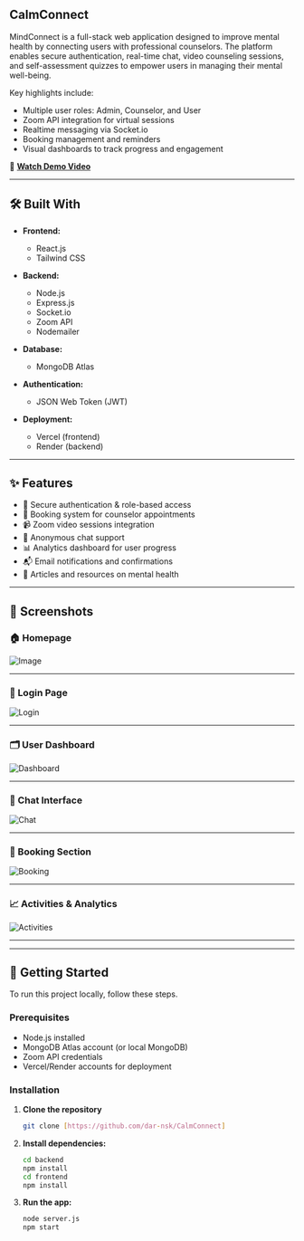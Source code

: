 
## CalmConnect

MindConnect is a full-stack web application designed to improve mental health by connecting users with professional counselors. The platform enables secure authentication, real-time chat, video counseling sessions, and self-assessment quizzes to empower users in managing their mental well-being.

Key highlights include:
- Multiple user roles: Admin, Counselor, and User
- Zoom API integration for virtual sessions
- Realtime messaging via Socket.io
- Booking management and reminders
- Visual dashboards to track progress and engagement

🎥 **[Watch Demo Video](https://your-demo-link.com)**

---

## 🛠️ Built With

- **Frontend:**
  - React.js
  - Tailwind CSS

- **Backend:**
  - Node.js
  - Express.js
  - Socket.io
  - Zoom API
  - Nodemailer

- **Database:**
  - MongoDB Atlas

- **Authentication:**
  - JSON Web Token (JWT)

- **Deployment:**
  - Vercel (frontend)
  - Render (backend)

---

## ✨ Features

- 🔐 Secure authentication & role-based access
- 📅 Booking system for counselor appointments
- 📹 Zoom video sessions integration
- 💬 Anonymous chat support  
- 📊 Analytics dashboard for user progress
- 📬 Email notifications and confirmations
- 📰 Articles and resources on mental health

---

## 📸 Screenshots

### 🏠 Homepage
![Image](https://github.com/user-attachments/assets/79299278-7320-4c74-aafa-139879b3a016)

---

### 🔑 Login Page
![Login](./screenshots/login.png)

---

### 🗂️ User Dashboard
![Dashboard](./screenshots/dashboard.png)

---

### 💬 Chat Interface
![Chat](./screenshots/chat.png)

---

### 📅 Booking Section
![Booking](./screenshots/booking.png)

---

### 📈 Activities & Analytics
![Activities](./screenshots/activities.png)

---

---

## 🚀 Getting Started

To run this project locally, follow these steps.

### Prerequisites

- Node.js installed
- MongoDB Atlas account (or local MongoDB)
- Zoom API credentials
- Vercel/Render accounts for deployment

### Installation

1. **Clone the repository**

   ```bash
   git clone [https://github.com/dar-nsk/CalmConnect]

2. **Install dependencies:**
   ```bash
   cd backend
   npm install
   cd frontend
   npm install

3. **Run the app:**
   ```bash
   node server.js
   npm start
